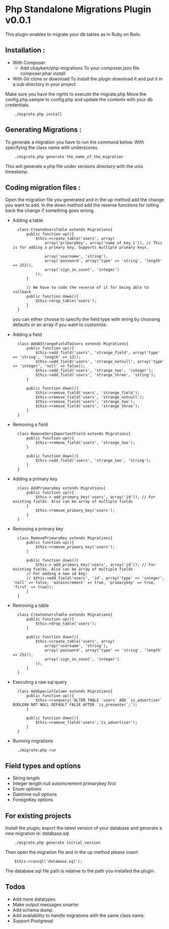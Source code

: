 Php Standalone Migrations Plugin v0.0.1 
================================

This plugin enables to migrate your db tables as in Ruby on Rails. 


Installation : 
-------------------------

* With Composer
	* Add 
		cbaykam/php-migrations 
	To your composer.json file 
		composer.phar install
* With Git clone or download 
	To install the plugin download it and put it in a sub directory in your project 

Make sure you have the rights to execute the migrate.php 
Move the config.php.sample to config.php and update the contents with your db credentials.
        
        ./migrate.php install 

Generating Migrations : 
-------------------------

To generate a migration you have to run the command below. With specifying the class name with underscores.

		
		./migrate.php generate the_name_of_the_migration 

This will generate a php file under versions directory with the unix timestamp. 

Coding migration files : 
-------------------------

Open the migration file you generated and in the up method add the change you want to add. In the down method add the reverse functions for rolling back the change if something goes wrong. 

* Adding a table

	 
		class CreateUsersTable extends Migrations{
			public function up(){
				$this->create_table('users', array(
					array('primaryKey', array('name_of_key_1')), // This is for adding a primary key, Supports multiple primary keys. 

					array('username', 'string'),
					array('password', array('type' => 'string', 'length' => 252)),
					array('sign_in_count', 'integer')
				));
			}

			// We have to code the reverse of it for being able to rollback
			public function down(){
				$this->drop_table('users');
			}
		}

  you can either choose to specify the field type with string by choosing defaults or an array if you want to customize.

* Adding a field 
		
		class AddAStrangeFieldToUsers extends Migrations{
			public function up(){
				$this->add_field('users', 'strange_field', array('type' => 'string', 'length' => 12));
				$this->add_field('users', 'strange_notnull', array('type' => 'integer', 'null' => false));
				$this->add_field('users', 'strange_two', 'integer');
				$this->add_field('users', 'strange_three', 'string');
			}

			public function down(){
				$this->remove_field('users', 'strange_field');
				$this->remove_field('users', 'strange_notnull');
				$this->remove_field('users', 'strange_two');
				$this->remove_field('users', 'strange_three');
			}
		}

* Removing a field

        class RemoveVeryImportantField extends Migrations{
	        public function up(){
		        $this->remove_field('users', 'strange_two');
	        }

	        public function down(){
	        	$this->add_field('users', 'strange_two', 'string');
	    	}
        }

* Adding a primary key

        class AddPrimaryKey extends Migrations{
	        public function up(){
	        	$this-> add_primary_key('users', array('id')); // For existing fields. Also can be array of multiple fields
	        }
		        $this->remove_primary_key('users');
	    	}
        }

* Removing a primary key

        class RemovePrimaryKey extends Migrations{
	        public function up(){
		        $this->remove_primary_key('users');
	        }

	        public function down(){
	        	$this-> add_primary_key('users', array('id')); // For existing fields. Also can be array of multiple fields
			// For adding a new id key:
			// $this->add_field('users', 'id', array('type' => 'integer', 'null' => false, 'autoincrement' => true, 'primarykey' => true, 'first' => true));
	    	}
        }

* Removing a table 

		class CreateUsersTable extends Migrations{
			public function up(){
				$this->drop_table('users');
			}

			public function down(){
				$this->create_table('users', array(
					array('username', 'string'),
					array('password', array('type' => 'string', 'length' => 252)),
					array('sign_in_count', 'integer')
				));
			}
		}

* Executing a raw sql query 

		class AddSpecialColumn extends Migrations{
			public function up(){
				$this->runquery('ALTER TABLE `users` ADD `is_advertiser` BOOLEAN NOT NULL DEFAULT FALSE AFTER `is_presenter`;');
			}

			public function down(){
				$this->remove_field('users','is_advertiser');
			}
		}

* Running migrations

        ./migrate.php run 

Field types and options 
-------------------------
* String 
	length
* Integer 
	length 
	null
	autoincrement
	primarykey
	first
* Enum 
	options
* Datetime 
	null 
	options
* ForeignKey 
	options 

For existing projects
-------------------------

Install the plugin, export the latest version of your database and generate a new migration ie: database.sql 
		
		./migrate.php generate initial_version 

Then open the migration file and in the up method please insert 

		$this->runsql('database.sql');

The database sql file path is relative to the path you installed the plugin.

Todos 
-------------------------
* Add more datatypes 
* Make output messages smarter 
* Add schema dump.
* Add availability to handle migrations with the same class name.
* Support Postgresql 